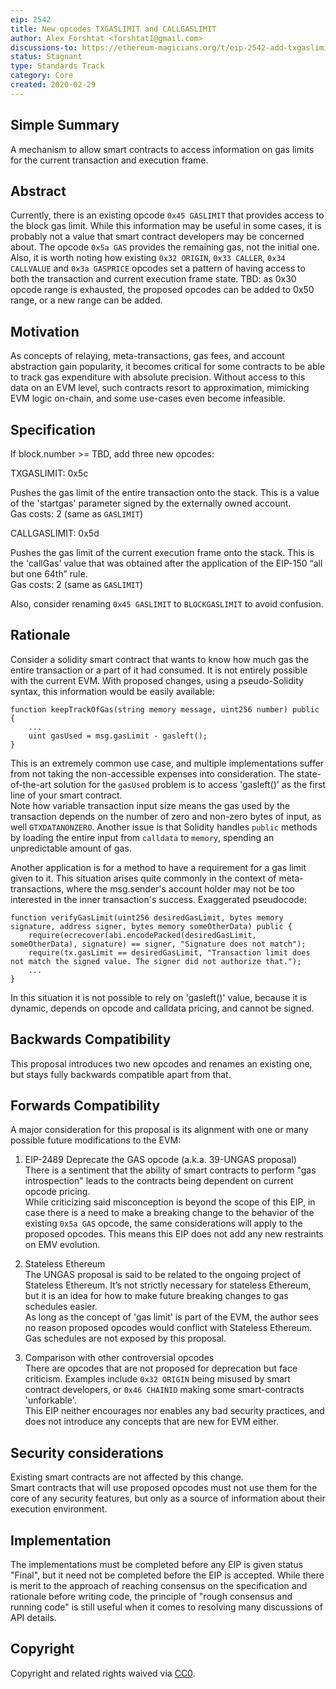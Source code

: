 ```yaml
---
eip: 2542
title: New opcodes TXGASLIMIT and CALLGASLIMIT
author: Alex Forshtat <forshtat1@gmail.com>
discussions-to: https://ethereum-magicians.org/t/eip-2542-add-txgaslimit-callgaslimit-txgasrefund-opcodes
status: Stagnant
type: Standards Track
category: Core
created: 2020-02-29
---
```


## Simple Summary
A mechanism to allow smart contracts to access information on gas limits for the current transaction and execution frame.

## Abstract
Currently, there is an existing opcode `0x45 GASLIMIT` that provides access to the block gas limit. While this information may be useful in some cases, it is probably not a value that smart contract developers may be concerned about. The opcode `0x5a GAS` provides the remaining gas, not the initial one. Also, it is worth noting how existing `0x32 ORIGIN`, `0x33 CALLER`, `0x34 CALLVALUE` and `0x3a GASPRICE` opcodes set a pattern of having access to both the transaction and current execution frame state. TBD: as 0x30 opcode range is exhausted, the proposed opcodes can be added to 0x50 range, or a new range can be added.

## Motivation
As concepts of relaying, meta-transactions, gas fees, and account abstraction gain popularity, it becomes critical for some contracts to be able to track gas expenditure with absolute precision. Without access to this data on an EVM level, such contracts resort to approximation, mimicking EVM logic on-chain, and some use-cases even become infeasible.

## Specification
If block.number >= TBD, add three new opcodes:

TXGASLIMIT: 0x5c

Pushes the gas limit of the entire transaction onto the stack. This is a value of the 'startgas' parameter signed by the externally owned account.    
Gas costs: 2 (same as `GASLIMIT`)

CALLGASLIMIT: 0x5d

Pushes the gas limit of the current execution frame onto the stack. This is the 'callGas' value that was obtained after the application of the EIP-150 “all but one 64th” rule.  
Gas costs: 2 (same as `GASLIMIT`)

Also, consider renaming `0x45 GASLIMIT` to `BLOCKGASLIMIT` to avoid confusion.

## Rationale
Consider a solidity smart contract that wants to know how much gas the entire transaction or a part of it had consumed. It is not entirely possible with the current EVM. With proposed changes, using a pseudo-Solidity syntax, this information would be easily available:
```
function keepTrackOfGas(string memory message, uint256 number) public {
    ...
    uint gasUsed = msg.gasLimit - gasleft();
}
```
This is an extremely common use case, and multiple implementations suffer from not taking the non-accessible expenses into consideration. The state-of-the-art solution for the `gasUsed` problem is to access 'gasleft()' as the first line of your smart contract.  
Note how variable transaction input size means the gas used by the transaction depends on the number of zero and non-zero bytes of input, as well `GTXDATANONZERO`. Another issue is that Solidity handles `public` methods by loading the entire input from `calldata` to `memory`, spending an unpredictable amount of gas.

Another application is for a method to have a requirement for a gas limit given to it. This situation arises quite commonly in the context of meta-transactions, where the msg.sender's account holder may not be too interested in the inner transaction's success. Exaggerated pseudocode:

```
function verifyGasLimit(uint256 desiredGasLimit, bytes memory signature, address signer, bytes memory someOtherData) public {
    require(ecrecover(abi.encodePacked(desiredGasLimit, someOtherData), signature) == signer, "Signature does not match");
    require(tx.gasLimit == desiredGasLimit, "Transaction limit does not match the signed value. The signer did not authorize that.");
    ...
}
```
In this situation it is not possible to rely on 'gasleft()' value, because it is dynamic, depends on opcode and calldata pricing, and cannot be signed.


## Backwards Compatibility
This proposal introduces two new opcodes and renames an existing one, but stays fully backwards compatible apart from that.

## Forwards Compatibility
A major consideration for this proposal is its alignment with one or many possible future modifications to the EVM:

1. EIP-2489 Deprecate the GAS opcode (a.k.a. 39-UNGAS proposal)  
   There is a sentiment that the ability of smart contracts to perform "gas introspection" leads to the contracts being dependent on current opcode pricing.  
   While criticizing said misconception is beyond the scope of this EIP, in case there is a need to make a breaking change to the behavior of the existing `0x5a GAS` opcode, the same considerations will apply to the proposed opcodes. This means this EIP does not add any new restraints on EMV evolution.

2. Stateless Ethereum  
   The UNGAS proposal is said to be related to the ongoing project of Stateless Ethereum. It’s not strictly necessary for stateless Ethereum, but it is an idea for how to make future breaking changes to gas schedules easier.  
   As long as the concept of 'gas limit' is part of the EVM, the author sees no reason proposed opcodes would conflict with Stateless Ethereum. Gas schedules are not exposed by this proposal.

3. Comparison with other controversial opcodes   
   There are opcodes that are not proposed for deprecation but face criticism. Examples include `0x32 ORIGIN` being misused by smart contract developers, or `0x46 CHAINID` making some smart-contracts 'unforkable'.  
   This EIP neither encourages nor enables any bad security practices, and does not introduce any concepts that are new for EVM either.

## Security considerations

Existing smart contracts are not affected by this change.  
Smart contracts that will use proposed opcodes must not use them for the core of any security features, but only as a source of information about their execution environment.

## Implementation
The implementations must be completed before any EIP is given status "Final", but it need not be completed before the EIP is accepted. While there is merit to the approach of reaching consensus on the specification and rationale before writing code, the principle of "rough consensus and running code" is still useful when it comes to resolving many discussions of API details.

## Copyright
Copyright and related rights waived via [CC0](../LICENSE.md).
